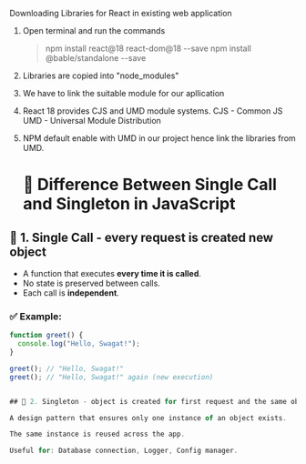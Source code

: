 Downloading Libraries for React in existing web application

1. Open terminal and run the commands
    >npm install react@18 react-dom@18   --save
    >npm install @bable/standalone --save

2. Libraries are copied into "node_modules" 

3. We have to link the suitable module for our apllication

4. React 18 provides CJS and UMD module systems.
      CJS - Common JS
      UMD - Universal Module Distribution

5. NPM default enable with UMD in our project hence link the libraries from UMD.

    <script src="../node_modules/react/umd/react.development.js"> </script>
    <script src="../node_modules/react-dom/umd/react-dom.development.js">  </script>
    <script src="../node_modules/@babel/standalone/babel.js"> </script>

    # 🔹 Difference Between Single Call and Singleton in JavaScript

## 📌 1. Single Call - every request is created new object
- A function that executes **every time it is called**.  
- No state is preserved between calls.  
- Each call is **independent**.  

### ✅ Example:
```js
function greet() {
  console.log("Hello, Swagat!");
}

greet(); // "Hello, Swagat!"
greet(); // "Hello, Swagat!" again (new execution)


## 📌 2. Singleton - object is created for first request and the same object will be used across any no. of request. thiis mechanism is called singleton.

A design pattern that ensures only one instance of an object exists.

The same instance is reused across the app.

Useful for: Database connection, Logger, Config manager.